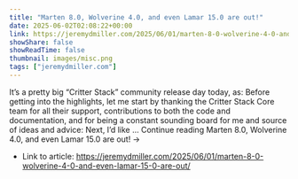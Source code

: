```yaml
---
title: "Marten 8.0, Wolverine 4.0, and even Lamar 15.0 are out!"
date: 2025-06-02T02:08:22+00:00
link: https://jeremydmiller.com/2025/06/01/marten-8-0-wolverine-4-0-and-even-lamar-15-0-are-out/
showShare: false
showReadTime: false
thumbnail: images/misc.png
tags: ["jeremydmiller.com"]
---
```

It’s a pretty big “Critter Stack” community release day today, as: Before getting into the highlights, let me start by thanking the Critter Stack Core team for all their support, contributions to both the code and documentation, and for being a constant sounding board for me and source of ideas and advice: Next, I’d like … Continue reading Marten 8.0, Wolverine 4.0, and even Lamar 15.0 are out! →

- Link to article: https://jeremydmiller.com/2025/06/01/marten-8-0-wolverine-4-0-and-even-lamar-15-0-are-out/